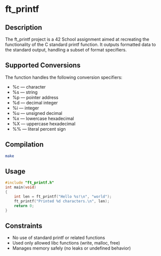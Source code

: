# ft_printf
## Description
The ft_printf project is a 42 School assignment aimed at recreating the functionality of the C standard printf function. It outputs formatted data to the standard output, handling a subset of format specifiers.

## Supported Conversions
The function handles the following conversion specifiers:
- %c — character
- %s — string
- %p — pointer address
- %d — decimal integer
- %i — integer
- %u — unsigned decimal
- %x — lowercase hexadecimal
- %X — uppercase hexadecimal
- %% — literal percent sign

## Compilation
```bash
make
```
## Usage
```c
#include "ft_printf.h"
int main(void)
{
    int len = ft_printf("Hello %s!\n", "world");
    ft_printf("Printed %d characters.\n", len);
    return 0;
}
```
## Constraints
- No use of standard printf or related functions
- Used only allowed libc functions (write, malloc, free)
- Manages memory safely (no leaks or undefined behavior)
